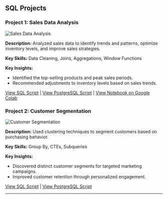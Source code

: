## SQL Projects

### Project 1: Sales Data Analysis
![Sales Data Analysis](path/to/sales-data-analysis-screenshot.png)

**Description:** Analyzed sales data to identify trends and patterns, optimize inventory levels, and improve sales strategies.

**Key Skills:** Data Cleaning, Joins, Aggregations, Window Functions

**Key Insights:**
- Identified the top-selling products and peak sales periods.
- Recommended adjustments to inventory levels based on sales trends.

[View SQL Script](link-to-sales-data-analysis-sql-script) | [View PostgreSQL Script](link-to-sales-data-analysis-postgresql-script) |
[View Notebook on Google Colab](https://colab.research.google.com/github/mesfin-2/DataAnalystPortfolioProjects/blob/main/covidDeaths-2.ipynb)

### Project 2: Customer Segmentation
![Customer Segmentation](path/to/customer-segmentation-screenshot.png)

**Description:** Used clustering techniques to segment customers based on purchasing behavior.

**Key Skills:** Group By, CTEs, Subqueries

**Key Insights:**
- Discovered distinct customer segments for targeted marketing campaigns.
- Improved customer retention through personalized engagement.

[View SQL Script](link-to-customer-segmentation-sql-script) | [View PostgreSQL Script](link-to-customer-segmentation-postgresql-script)

---
